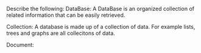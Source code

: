 Describe the following: 
  DataBase: A DataBase is an organized collection of related information that can be easily retrieved. 

  Collection: A database is made up of a collection of data. For example lists, trees and graphs are all collecitons of data.  

  Document: 